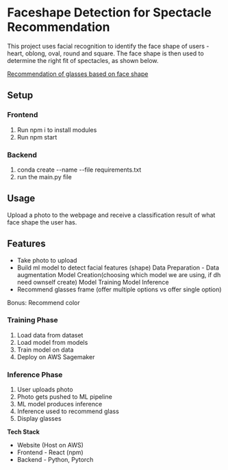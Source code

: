 # Faceshape Detection for Spectacle Recommendation

This project uses facial recognition to identify the face shape of users - heart, oblong, oval, round and square. The face shape is then used to determine the right fit of spectacles, as shown below.

[Recommendation of glasses based on face shape]("./images/glass_frame_recommendation.jpg")


## Setup
### Frontend
1. Run npm i to install modules
2. Run npm start

### Backend
1. conda create --name <env> --file requirements.txt
2. run the main.py file


## Usage
Upload a photo to the webpage and receive a classification result of what face shape the user has.


## Features
- Take photo to upload
- Build ml model to detect facial features (shape)
    Data Preparation - Data augmentation
    Model Creation(choosing which model we are using, if dh need ownself create)
    Model Training
    Model Inference
- Recommend glasses frame (offer multiple options vs offer single option)

Bonus:
Recommend color


### Training Phase
1. Load data from dataset
2. Load model from models
3. Train model on data
4. Deploy on AWS Sagemaker


### Inference Phase
1. User uploads photo
2. Photo gets pushed to ML pipeline
3. ML model produces inference
4. Inference used to recommend glass
5. Display glasses

 

**Tech Stack**
- Website (Host on AWS)
- Frontend - React (npm)
- Backend - Python, Pytorch